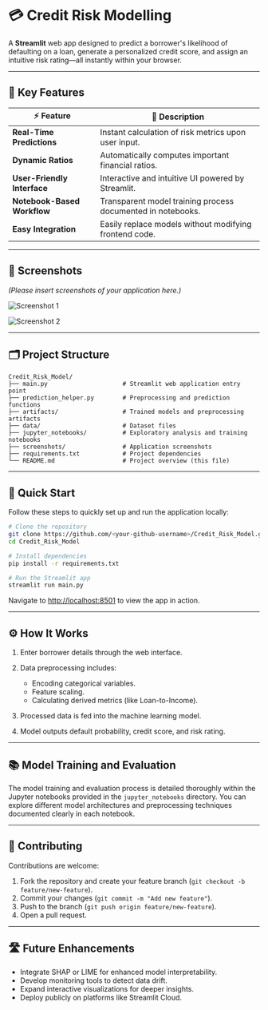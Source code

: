 # 💳 Credit Risk Modelling

A **Streamlit** web app designed to predict a borrower's likelihood of defaulting on a loan, generate a personalized credit score, and assign an intuitive risk rating—all instantly within your browser.

---

## 🚀 Key Features

| ⚡ Feature                   | 🔎 Description                                              |
| --------------------------- | ----------------------------------------------------------- |
| **Real-Time Predictions**   | Instant calculation of risk metrics upon user input.        |
| **Dynamic Ratios**          | Automatically computes important financial ratios.          |
| **User-Friendly Interface** | Interactive and intuitive UI powered by Streamlit.          |
| **Notebook-Based Workflow** | Transparent model training process documented in notebooks. |
| **Easy Integration**        | Easily replace models without modifying frontend code.      |

---

## 📸 Screenshots

*(Please insert screenshots of your application here.)*

![Screenshot 1](path/to/screenshot1.png)

![Screenshot 2](path/to/screenshot2.png)

---

## 🗂️ Project Structure

```text
Credit_Risk_Model/
├── main.py                     # Streamlit web application entry point
├── prediction_helper.py        # Preprocessing and prediction functions
├── artifacts/                  # Trained models and preprocessing artifacts
├── data/                       # Dataset files
├── jupyter_notebooks/          # Exploratory analysis and training notebooks
├── screenshots/                # Application screenshots
├── requirements.txt            # Project dependencies
└── README.md                   # Project overview (this file)
```

---

## 🚀 Quick Start

Follow these steps to quickly set up and run the application locally:

```bash
# Clone the repository
git clone https://github.com/<your-github-username>/Credit_Risk_Model.git
cd Credit_Risk_Model

# Install dependencies
pip install -r requirements.txt

# Run the Streamlit app
streamlit run main.py
```

Navigate to [http://localhost:8501](http://localhost:8501) to view the app in action.

---

## ⚙️ How It Works

1. Enter borrower details through the web interface.
2. Data preprocessing includes:

   * Encoding categorical variables.
   * Feature scaling.
   * Calculating derived metrics (like Loan-to-Income).
3. Processed data is fed into the machine learning model.
4. Model outputs default probability, credit score, and risk rating.

---

## 📚 Model Training and Evaluation

The model training and evaluation process is detailed thoroughly within the Jupyter notebooks provided in the `jupyter_notebooks` directory. You can explore different model architectures and preprocessing techniques documented clearly in each notebook.

---

## 🤝 Contributing

Contributions are welcome:

1. Fork the repository and create your feature branch (`git checkout -b feature/new-feature`).
2. Commit your changes (`git commit -m "Add new feature"`).
3. Push to the branch (`git push origin feature/new-feature`).
4. Open a pull request.

---

## 🛣️ Future Enhancements

* Integrate SHAP or LIME for enhanced model interpretability.
* Develop monitoring tools to detect data drift.
* Expand interactive visualizations for deeper insights.
* Deploy publicly on platforms like Streamlit Cloud.
